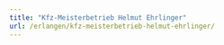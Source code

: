 ```yaml
---
title: "Kfz-Meisterbetrieb Helmut Ehrlinger"
url: /erlangen/kfz-meisterbetrieb-helmut-ehrlinger/
---
```

